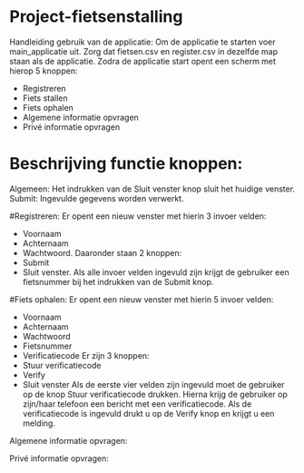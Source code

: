 # Project-fietsenstalling

Handleiding gebruik van de applicatie:
Om de applicatie te starten voer main_applicatie uit.
Zorg dat fietsen.csv en register.csv in dezelfde map staan als de applicatie.
Zodra de applicatie start opent een scherm met hierop 5 knoppen:
- Registreren
- Fiets stallen
- Fiets ophalen 
- Algemene informatie opvragen
- Privé informatie opvragen

# Beschrijving functie knoppen:
Algemeen:
Het indrukken van de Sluit venster knop sluit het huidige venster.
Submit: Ingevulde gegevens worden verwerkt.

#Registreren:
Er opent een nieuw venster met hierin 3 invoer velden:
- Voornaam
- Achternaam
- Wachtwoord.
Daaronder staan 2 knoppen: 
- Submit 
- Sluit venster.
Als alle invoer velden ingevuld zijn krijgt de gebruiker  een fietsnummer bij het indrukken van de Submit knop.

#Fiets ophalen:
Er opent een nieuw venster met hierin 5 invoer velden:
- Voornaam
- Achternaam
- Wachtwoord
- Fietsnummer
- Verificatiecode
Er zijn 3 knoppen:
- Stuur verificatiecode
- Verify
- Sluit venster
Als de eerste vier velden zijn ingevuld moet de gebruiker op de knop Stuur verificatiecode drukken.
Hierna krijg de gebruiker op zijn/haar telefoon een bericht met een verificatiecode.
Als de verificatiecode is ingevuld drukt u op de Verify knop en krijgt u een melding.

Algemene informatie opvragen:


Privé informatie opvragen:
